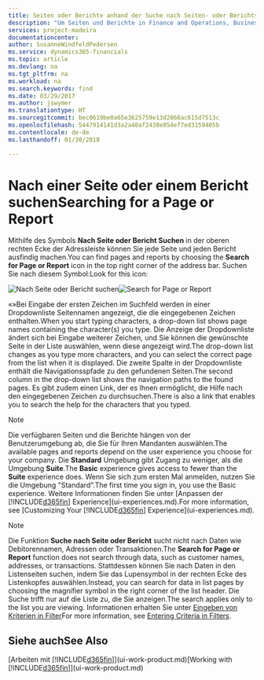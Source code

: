 ```yaml
---
title: Seiten oder Berichte anhand der Suche nach Seiten- oder Berichts-Funktion suchen| Microsoft Docs
description: "Um Seiten und Berichte in Finance and Operations, Business edition zu finden, können Sie die Seite Suchen nach Seite oder Bericht verwenden."
services: project-madeira
documentationcenter: 
author: SusanneWindfeldPedersen
ms.service: dynamics365-financials
ms.topic: article
ms.devlang: na
ms.tgt_pltfrm: na
ms.workload: na
ms.search.keywords: find
ms.date: 03/29/2017
ms.author: jswymer
ms.translationtype: HT
ms.sourcegitcommit: bec0619be0a65e3625759e13d2866ac615d7513c
ms.openlocfilehash: 5447914141d3a2a40af2438e854ef7ed3159405b
ms.contentlocale: de-de
ms.lasthandoff: 01/30/2018

---
```

# <a name="searching-for-a-page-or-report"></a><span data-ttu-id="a730b-103">Nach einer Seite oder einem Bericht suchen</span><span class="sxs-lookup"><span data-stu-id="a730b-103">Searching for a Page or Report</span></span>
<span data-ttu-id="a730b-104">Mithilfe des Symbols **Nach Seite oder Bericht Suchen** in der oberen rechten Ecke der Adressleiste können Sie jede Seite und jeden Bericht ausfindig machen.</span><span class="sxs-lookup"><span data-stu-id="a730b-104">You can find pages and reports by choosing the **Search for Page or Report** icon in the top right corner of the address bar.</span></span> <span data-ttu-id="a730b-105">Suchen Sie nach diesem Symbol:</span><span class="sxs-lookup"><span data-stu-id="a730b-105">Look for this icon:</span></span>

<span data-ttu-id="a730b-106">![Nach Seite oder Bericht suchen](media/ui-search/search.png "Nach Seite oder Bericht suchen")</span><span class="sxs-lookup"><span data-stu-id="a730b-106">![Search for Page or Report](media/ui-search/search.png "Search for Page or Report")</span></span>

<span data-ttu-id="a730b-107">«»Bei Eingabe der ersten Zeichen im Suchfeld werden in einer Dropdownliste Seitennamen angezeigt, die die eingegebenen Zeichen enthalten.</span><span class="sxs-lookup"><span data-stu-id="a730b-107">When you start typing characters, a drop-down list shows page names containing the character(s) you type.</span></span> <span data-ttu-id="a730b-108">Die Anzeige der Dropdownliste ändert sich bei Eingabe weiterer Zeichen, und Sie können die gewünschte Seite in der Liste auswählen, wenn diese angezeigt wird.</span><span class="sxs-lookup"><span data-stu-id="a730b-108">The drop-down list changes as you type more characters, and you can select the correct page from the list when it is displayed.</span></span> <span data-ttu-id="a730b-109">Die zweite Spalte in der Dropdownliste enthält die Navigationsspfade zu den gefundenen Seiten.</span><span class="sxs-lookup"><span data-stu-id="a730b-109">The second column in the drop-down list shows the navigation paths to the found pages.</span></span> <span data-ttu-id="a730b-110">Es gibt zudem einen Link, der es Ihnen ermöglicht, die Hilfe nach den eingegebenen Zeichen zu durchsuchen.</span><span class="sxs-lookup"><span data-stu-id="a730b-110">There is also a link that enables you to search the help for the characters that you typed.</span></span>

> [!NOTE]  
>   <span data-ttu-id="a730b-111">Die verfügbaren Seiten und die Berichte hängen von der Benutzerumgebung ab, die Sie für Ihren Mandanten auswählen.</span><span class="sxs-lookup"><span data-stu-id="a730b-111">The available pages and reports depend on the user experience you choose for your company.</span></span> <span data-ttu-id="a730b-112">Die **Standard** Umgebung gibt Zugang zu weniger, als die Umgebung **Suite**.</span><span class="sxs-lookup"><span data-stu-id="a730b-112">The **Basic** experience gives access to fewer than the **Suite** experience does.</span></span> <span data-ttu-id="a730b-113">Wenn Sie sich zum ersten Mal anmelden, nutzen Sie die Umgebung "Standard".</span><span class="sxs-lookup"><span data-stu-id="a730b-113">The first time you sign in, you use the Basic experience.</span></span> <span data-ttu-id="a730b-114">Weitere Informationen finden Sie unter [Anpassen der [!INCLUDE[d365fin](includes/d365fin_md.md)] Experience](ui-experiences.md).</span><span class="sxs-lookup"><span data-stu-id="a730b-114">For more information, see [Customizing Your  [!INCLUDE[d365fin](includes/d365fin_md.md)] Experience](ui-experiences.md).</span></span>

> [!NOTE]  
>   <span data-ttu-id="a730b-115">Die Funktion **Suche nach Seite oder Bericht** sucht nicht nach Daten wie Debitorennamen, Adressen oder Transaktionen.</span><span class="sxs-lookup"><span data-stu-id="a730b-115">The **Search for Page or Report** function does not search through data, such as customer names, addresses, or transactions.</span></span> <span data-ttu-id="a730b-116">Stattdessen können Sie nach Daten in den Listenseiten suchen, indem Sie das Lupensymbol in der rechten Ecke des Listenkopfes auswählen.</span><span class="sxs-lookup"><span data-stu-id="a730b-116">Instead, you can search for data in list pages by choosing the magnifier symbol in the right corner of the list header.</span></span> <span data-ttu-id="a730b-117">Die Suche trifft nur auf die Liste zu, die Sie anzeigen.</span><span class="sxs-lookup"><span data-stu-id="a730b-117">The search applies only to the list you are viewing.</span></span> <span data-ttu-id="a730b-118">Informationen erhalten Sie unter [Eingeben von Kriterien in Filter](ui-enter-criteria-filters.md)</span><span class="sxs-lookup"><span data-stu-id="a730b-118">For more information, see [Entering Criteria in Filters](ui-enter-criteria-filters.md).</span></span>

## <a name="see-also"></a><span data-ttu-id="a730b-119">Siehe auch</span><span class="sxs-lookup"><span data-stu-id="a730b-119">See Also</span></span>
<span data-ttu-id="a730b-120">[Arbeiten mit [!INCLUDE[d365fin](includes/d365fin_md.md)]](ui-work-product.md)</span><span class="sxs-lookup"><span data-stu-id="a730b-120">[Working with [!INCLUDE[d365fin](includes/d365fin_md.md)]](ui-work-product.md)</span></span>

